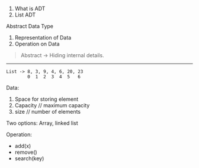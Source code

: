 1. What is ADT
1. List ADT

Abstract Data Type

1. Representation of Data
1. Operation on Data

> Abstract -> Hiding internal details.

---

```
List -> 8, 3, 9, 4, 6, 20, 23
        0  1  2  3  4  5   6
```

Data:

1. Space for storing element
1. Capacity // maximum capacity
1. size // number of elements

Two options: Array, linked list

Operation:

- add(x)
- remove()
- search(key)
